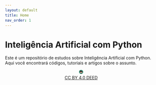 ```yaml
---
layout: default
title: Home
nav_order: 1
---
```


# Inteligência Artificial com Python

Este é um repositório de estudos sobre Inteligência Artificial com Python. Aqui
você encontrará códigos, tutoriais e artigos sobre o assunto.

<center>
  <a href="https://rpmhub.dev" target="blanck">
    <img src="imgs/logo.png" alt="Rodrigo Prestes Machado" width="3%"
    height="3%" border=0 style="border:0; text-decoration:none; outline:none">
  </a>
  <br/>
  <a rel="license" href="http://creativecommons.org/licenses/by/4.0/">
        CC BY 4.0 DEED
  </a>
</center>
